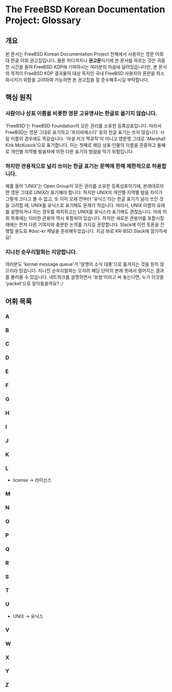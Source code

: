 # The FreeBSD Korean Documentation Project: Glossary
## 개요
본 문서는 FreeBSD Korean Documentation Project 전체에서 사용하는 영문 어휘 대
한글 어휘 권고집입니다. 물론 어디까지나 **권고문**이기에 본 문서를 따르는 것은
귀중한 시간을 들여 FreeBSD KDP에 기여하시는 여러분의 마음에 달려있습니다만, 본
문서의 목적이 FreeBSD KDP 결과물의 대상 독자인 국내 FreeBSD 사용자의 혼란을
최소화시키기 위함을 고려하여 가능하면 본 권고집을 잘 준수해주시길 부탁합니다.


## 핵심 원칙
### 사람이나 상표 이름을 비롯한 영문 고유명사는 한글로 옮기지 않습니다.
'FreeBSD'는 FreeBSD Foundation이 모든 권리를 소유한 등록상표입니다. 따라서
FreeBSD는 영문 그대로 표기하고 '프리비에스디' 등의 한글 표기는 쓰지 않습니다.
사람 이름의 경우에도 똑같습니다. '마셜 커크 맥큐직'이 아니고 영문명 그대로
'Marshall Kirk McKusick'으로 표기합니다. 이는 첫째로 해당 상표·인물의 이름을
존중하고 둘째로 개인별·지역별 발음차에 의한 다른 표기의 범람을 막기 위함입니다.

### 하지만 관용적으로 널리 쓰이는 한글 표기는 문맥에 한해 제한적으로 허용합니다.
예를 들어 'UNIX'는 Open Group이 모든 권리를 소유한 등록상표이기에, 본래대로라면
영문 그대로 UNIX라 표기해야 합니다. 하지만 UNIX의 개인별·지역별 발음 차이가
그렇게 크다고 볼 수 없고, 또 이미 오래 전부터 '유닉스'라는 한글 표기가 널리 쓰인
것을 고려할 때, UNIX를 유닉스로 표기해도 문제가 적습니다. 따라서, UNIX 이름의
유래를 설명하거나 하는 경우를 제외하고는 UNIX를 유닉스라 표기해도 괜찮습니다.
아래 어휘 목록에는 이러한 관용어 역시 포함되어 있습니다. 하지만 새로운 관용어를
포함시킬 때에는 먼저 다른 기여자와 충분한 논의를 가지길 권장합니다. Slack에 이런
토론을 진행할 용도로 #doc-kr 채널을 준비해두었습니다. 지금 바로 KR-BSD Slack에
참가하세요!

### 지나친 순우리말화는 지양합니다.
여러분도 'kernel message queue'가 '알맹이 소식 대롱'으로 옮겨지는 것을 원치
않으리라 믿습니다. 지나친 순우리말화는 오히려 해당 단어의 본래 뜻에서 멀어지는
결과를 불러올 수 있습니다. 네트워크를 설명하면서 '보쌈'이라고 써 놓는다면, 누가
이것을 'packet'으로 알아들을까요? :/


## 어휘 목록
### A
### B
### C
### D
### E
### F
### G
### H
### I
### J
### K
### L
* license -> 라이선스

### M
### N
### O
### P
### Q
### R
### S
### T
### U
* UNIX -> 유닉스

### V
### W
### X
### Y
### Z